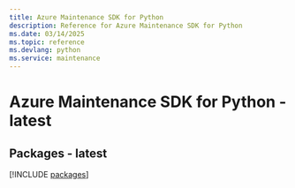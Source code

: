 ```yaml
---
title: Azure Maintenance SDK for Python
description: Reference for Azure Maintenance SDK for Python
ms.date: 03/14/2025
ms.topic: reference
ms.devlang: python
ms.service: maintenance
---
```

# Azure Maintenance SDK for Python - latest
## Packages - latest
[!INCLUDE [packages](maintenance-index.md)]